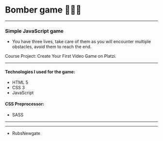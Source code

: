 # Bomber game 👾🐱‍💻

---

### Simple JavaScript game

- You have three lives, take care of them as you will encounter multiple obstacles, avoid them to reach the end.

Course Project: Create Your First Video Game on Platzi.

---

#### Technologies I used for the game:

- HTML 5
- CSS 3
- JavaScript

#### CSS Preprocessor:
- SASS

------------
------------
- RubsNewgate